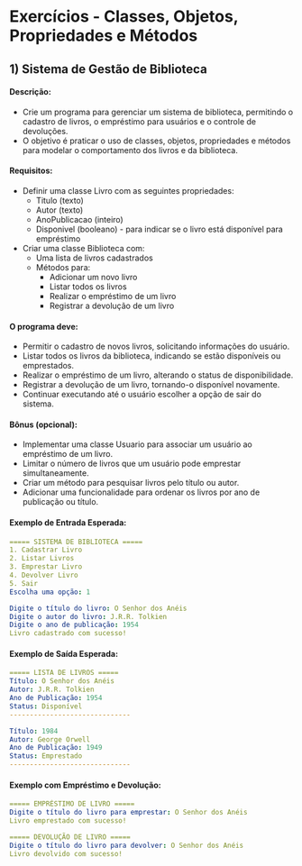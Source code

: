 # Exercícios - Classes, Objetos, Propriedades e Métodos

## 1) **Sistema de Gestão de Biblioteca**

#### Descrição:

- Crie um programa para gerenciar um sistema de biblioteca, permitindo o cadastro de livros, o empréstimo para usuários e o controle de devoluções. 
- O objetivo é praticar o uso de classes, objetos, propriedades e métodos para modelar o comportamento dos livros e da biblioteca.

#### Requisitos:

- Definir uma classe Livro com as seguintes propriedades:
    - Titulo (texto)
    - Autor (texto)
    - AnoPublicacao (inteiro)
    - Disponivel (booleano) - para indicar se o livro está disponível para empréstimo
- Criar uma classe Biblioteca com:
    - Uma lista de livros cadastrados
    - Métodos para:
        - Adicionar um novo livro
        - Listar todos os livros
        - Realizar o empréstimo de um livro
        - Registrar a devolução de um livro

#### O programa deve:

- Permitir o cadastro de novos livros, solicitando informações do usuário.
- Listar todos os livros da biblioteca, indicando se estão disponíveis ou emprestados.
- Realizar o empréstimo de um livro, alterando o status de disponibilidade.
- Registrar a devolução de um livro, tornando-o disponível novamente.
- Continuar executando até o usuário escolher a opção de sair do sistema.

#### Bônus (opcional):

- Implementar uma classe Usuario para associar um usuário ao empréstimo de um livro.
- Limitar o número de livros que um usuário pode emprestar simultaneamente.
- Criar um método para pesquisar livros pelo título ou autor.
- Adicionar uma funcionalidade para ordenar os livros por ano de publicação ou título.

#### Exemplo de Entrada Esperada:

~~~yaml
===== SISTEMA DE BIBLIOTECA =====
1. Cadastrar Livro
2. Listar Livros
3. Emprestar Livro
4. Devolver Livro
5. Sair
Escolha uma opção: 1

Digite o título do livro: O Senhor dos Anéis
Digite o autor do livro: J.R.R. Tolkien
Digite o ano de publicação: 1954
Livro cadastrado com sucesso!
~~~

#### Exemplo de Saída Esperada:

~~~yaml
===== LISTA DE LIVROS =====
Título: O Senhor dos Anéis
Autor: J.R.R. Tolkien
Ano de Publicação: 1954
Status: Disponível
------------------------------

Título: 1984
Autor: George Orwell
Ano de Publicação: 1949
Status: Emprestado
------------------------------
~~~

#### Exemplo com Empréstimo e Devolução:

~~~yaml
===== EMPRÉSTIMO DE LIVRO =====
Digite o título do livro para emprestar: O Senhor dos Anéis
Livro emprestado com sucesso!

===== DEVOLUÇÃO DE LIVRO =====
Digite o título do livro para devolver: O Senhor dos Anéis
Livro devolvido com sucesso!
~~~